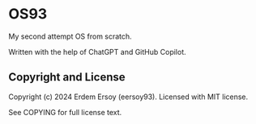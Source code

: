 # OS93

My second attempt OS from scratch.

Written with the help of ChatGPT and GitHub Copilot.

## Copyright and License
Copyright (c) 2024 Erdem Ersoy (eersoy93). Licensed with MIT license.

See COPYING for full license text.
